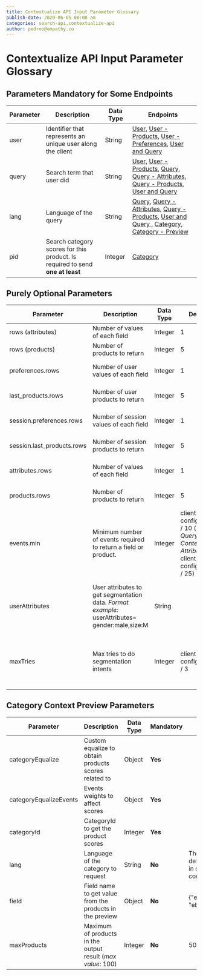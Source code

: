 ```yaml
---
title: Contextualize API Input Parameter Glossary
publish-date: 2020-06-05 00:00 am
categories: search-api,contextualize-api
author: pedroo@empathy.co
---
```


# Contextualize API Input Parameter Glossary

## Parameters Mandatory for Some Endpoints
| Parameter | Description                                                                   | Data Type | Endpoints                                                                                                                                                                                                                                                                                                                                                                                                                                                                                                    |
| --------- | ----------------------------------------------------------------------------- | --------- | ------------------------------------------------------------------------------------------------------------------------------------------------------------------------------------------------------------------------------------------------------------------------------------------------------------------------------------------------------------------------------------------------------------------------------------------------------------------------------------------------------------ |
| user      | Identifier that represents an unique user along the client                    | String    | [User](/api-reference/search-api/contextualize-api/user-context/), [User - Products](/api-reference/search-api/contextualize-api/user-context/user-context-products/), [User - Preferences](/api-reference/search-api/contextualize-api/user-context/user-context-preferences/), [User and Query ](/api-reference/search-api/contextualize-api/user-query-context/)                                                                                                                                                                              |
| query     | Search term that user did                                                     | String    | [User](/api-reference/search-api/contextualize-api/user-context/), [User - Products](/api-reference/search-api/contextualize-api/user-context/user-context-products/), [Query](/api-reference/search-api/contextualize-api/query-context/), [Query - Attributes](/api-reference/search-api/contextualize-api/query-context/query-context-attributes/), [Query - Products](/api-reference/search-api/contextualize-api/query-context/query-context-products/), [User and Query ](/api-reference/search-api/contextualize-api/user-query-context/)                   |
| lang      | Language of the query                                                         | String    | [Query](/api-reference/search-api/contextualize-api/query-context/), [Query - Attributes](/api-reference/search-api/contextualize-api/query-context/query-context-attributes/), [Query - Products](/api-reference/search-api/contextualize-api/query-context/query-context-products/), [User and Query ](/api-reference/search-api/contextualize-api/user-query-context/), [Category](/api-reference/search-api/contextualize-api/category-context/), [Category - Preview](/api-reference/search-api/contextualize-api/category-context/category-context-preview/) |
| pid       | Search category scores for this product. Is required to send **one at least** | Integer   | [Category](/api-reference/search-api/contextualize-api/category-context/)                                                                                                                                                                                                                                                                                                                                                                                                                                             |

## Purely Optional Parameters
| Parameter                  | Description                                                                                    | Data Type | Default                                                                                 | Endpoints                                                                                                                                                                                                                                                                                                                            |
| -------------------------- | ---------------------------------------------------------------------------------------------- | --------- | --------------------------------------------------------------------------------------- | ------------------------------------------------------------------------------------------------------------------------------------------------------------------------------------------------------------------------------------------------------------------------------------------------------------------------------------ |
| rows (attributes)          | Number of values of each field                                                                 | Integer   | 1                                                                                       | [Query - Attributes](/api-reference/search-api/contextualize-api/query-context/query-context-attributes/),                                                                                                                                                                                                                                    |
| rows (products)            | Number of products to return                                                                   | Integer   | 5                                                                                       | [Query - Products](/api-reference/search-api/contextualize-api/query-context/query-context-products/)                                                                                                                                                                                                                                         |
| preferences.rows           | Number of user values of each field                                                            | Integer   | 1                                                                                       | [User](/api-reference/search-api/contextualize-api/user-context/), [](/api-reference/search-api/contextualize-api/user-context/user-context-products/)[User and Query](/api-reference/search-api/contextualize-api/user-query-context/)                                                                                                                         |
| last_products.rows         | Number of user products to return                                                              | Integer   | 5                                                                                       | [User](/api-reference/search-api/contextualize-api/user-context/), [](/api-reference/search-api/contextualize-api/user-context/user-context-products/)[User and Query](/api-reference/search-api/contextualize-api/user-query-context/)                                                                                                                         |
| session.preferences.rows   | Number of session values of each field                                                         | Integer   | 1                                                                                       | [User](/api-reference/search-api/contextualize-api/user-context/), [](/api-reference/search-api/contextualize-api/user-context/user-context-products/)[User and Query](/api-reference/search-api/contextualize-api/user-query-context/)                                                                                                                         |
| session.last_products.rows | Number of session products to return                                                           | Integer   | 5                                                                                       | [User](/api-reference/search-api/contextualize-api/user-context/), [](/api-reference/search-api/contextualize-api/user-context/user-context-products/)[User and Query](/api-reference/search-api/contextualize-api/user-query-context/)                                                                                                                         |
| attributes.rows            | Number of values of each field                                                                 | Integer   | 1                                                                                       | [Query](/api-reference/search-api/contextualize-api/query-context/), [](/api-reference/search-api/contextualize-api/user-context/user-context-products/)[User and Query](/api-reference/search-api/contextualize-api/user-query-context/)                                                                                                                       |
| products.rows              | Number of products to return                                                                   | Integer   | 5                                                                                       | [Query](/api-reference/search-api/contextualize-api/query-context/), [](/api-reference/search-api/contextualize-api/user-context/user-context-products/)[User and Query](/api-reference/search-api/contextualize-api/user-query-context/)                                                                                                                       |
| events.min                 | Minimum number of events required to return a field or product.                                | Integer   | client configuration / 10 ( in *Query Context - Attributes*: client configuration / 25) | [Query](/api-reference/search-api/contextualize-api/query-context/), [Query - Attributes](/api-reference/search-api/contextualize-api/query-context/query-context-attributes/), [Query - Products](/api-reference/search-api/contextualize-api/query-context/query-context-products/), [User and Query](/api-reference/search-api/contextualize-api/user-query-context/) |
| userAttributes             | User attributes to get segmentation data. *Format example:* userAttributes= gender:male,size:M | String    |                                                                                         | [Query](/api-reference/search-api/contextualize-api/query-context/), [Query - Attributes](/api-reference/search-api/contextualize-api/query-context/query-context-attributes/), [Query - Products](/api-reference/search-api/contextualize-api/query-context/query-context-products/), [User and Query](/api-reference/search-api/contextualize-api/user-query-context/) |
| maxTries                   | Max tries to do segmentation intents                                                           | Integer   | client configuration / 3                                                                | [Query](/api-reference/search-api/contextualize-api/query-context/), [Query - Attributes](/api-reference/search-api/contextualize-api/query-context/query-context-attributes/), [Query - Products](/api-reference/search-api/contextualize-api/query-context/query-context-products/), [User and Query](/api-reference/search-api/contextualize-api/user-query-context/) |

## Category Context Preview Parameters
| Parameter              | Description                                                 | Data Type | Mandatory | Default                                          | 
| ---------------------- | ----------------------------------------------------------- | --------- | --------- | ------------------------------------------------ |
| categoryEqualize       | Custom equalize to obtain products scores related to        | Object    | **Yes**   |                                                  |    
| categoryEqualizeEvents | Events weights to affect scores                             | Object    | **Yes**   |                                                       |
| categoryId             | CategoryId to get the product scores                        | Integer   | **Yes**   |                                                       |
| lang                   | Language of the category to request                         | String    | **No**    | There is a default lang in service configuration  |
| field                  | Field name to get value from the products in the preview    | Object    | **No**    | {"eb_name", "eb_image"}                          |     
| maxProducts            | Maximum of products in the output result (*max value*: 100) | Integer   | **No**    | 50                                               |

